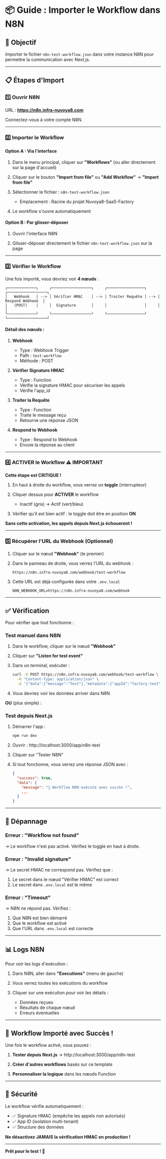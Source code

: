 # 📦 Guide : Importer le Workflow dans N8N

## 🎯 Objectif

Importer le fichier `n8n-test-workflow.json` dans votre instance N8N pour permettre la communication avec Next.js.

---

## 📋 Étapes d'Import

### 1️⃣ Ouvrir N8N

URL : **https://n8n.infra-nuvoya8.com**

Connectez-vous à votre compte N8N.

---

### 2️⃣ Importer le Workflow

#### Option A : Via l'interface

1. Dans le menu principal, cliquer sur **"Workflows"** (ou aller directement sur la page d'accueil)

2. Cliquer sur le bouton **"Import from file"** ou **"Add Workflow"** → **"Import from file"**

3. Sélectionner le fichier : `n8n-test-workflow.json` 
   - Emplacement : Racine du projet Nuvoya8-SaaS-Factory

4. Le workflow s'ouvre automatiquement

#### Option B : Par glisser-déposer

1. Ouvrir l'interface N8N

2. Glisser-déposer directement le fichier `n8n-test-workflow.json` sur la page

---

### 3️⃣ Vérifier le Workflow

Une fois importé, vous devriez voir **4 nœuds** :

```
┌─────────────┐     ┌──────────────────┐     ┌─────────────────┐     ┌──────────────────┐
│   Webhook   │ --> │ Vérifier HMAC    │ --> │ Traiter Requête │ --> │ Respond Webhook  │
│   (POST)    │     │  Signature       │     │                 │     │                  │
└─────────────┘     └──────────────────┘     └─────────────────┘     └──────────────────┘
```

#### Détail des nœuds :

1. **Webhook**
   - Type : Webhook Trigger
   - Path : `test-workflow`
   - Méthode : POST

2. **Vérifier Signature HMAC**
   - Type : Function
   - Vérifie la signature HMAC pour sécuriser les appels
   - Vérifie l'app_id

3. **Traiter la Requête**
   - Type : Function
   - Traite le message reçu
   - Retourne une réponse JSON

4. **Respond to Webhook**
   - Type : Respond to Webhook
   - Envoie la réponse au client

---

### 4️⃣ ACTIVER le Workflow ⚠️ IMPORTANT

**Cette étape est CRITIQUE !**

1. En haut à droite du workflow, vous verrez un **toggle** (interrupteur)

2. Cliquer dessus pour **ACTIVER** le workflow
   - Inactif (gris) → Actif (vert/bleu)

3. Vérifier qu'il est bien actif : le toggle doit être en position **ON**

**Sans cette activation, les appels depuis Next.js échoueront !**

---

### 5️⃣ Récupérer l'URL du Webhook (Optionnel)

1. Cliquer sur le nœud **"Webhook"** (le premier)

2. Dans le panneau de droite, vous verrez l'URL du webhook :
   ```
   https://n8n.infra-nuvoya8.com/webhook/test-workflow
   ```

3. Cette URL est déjà configurée dans votre `.env.local` 
   ```
   N8N_WEBHOOK_URL=https://n8n.infra-nuvoya8.com/webhook
   ```

---

## ✅ Vérification

Pour vérifier que tout fonctionne :

### Test manuel dans N8N

1. Dans le workflow, cliquer sur le nœud **"Webhook"**

2. Cliquer sur **"Listen for test event"**

3. Dans un terminal, exécuter :
   ```bash
   curl -X POST https://n8n.infra-nuvoya8.com/webhook/test-workflow \
     -H "Content-Type: application/json" \
     -d '{"data":{"message":"Test"},"metadata":{"appId":"factory-test"}}'
   ```

4. Vous devriez voir les données arriver dans N8N

**OU** (plus simple) :

### Test depuis Next.js

1. Démarrer l'app :
   ```bash
   npm run dev
   ```

2. Ouvrir : http://localhost:3000/app/n8n-test

3. Cliquer sur "Tester N8N"

4. Si tout fonctionne, vous verrez une réponse JSON avec :
   ```json
   {
     "success": true,
     "data": {
       "message": "🎉 Workflow N8N exécuté avec succès !",
       ...
     }
   }
   ```

---

## 🐛 Dépannage

### Erreur : "Workflow not found"

→ Le workflow n'est pas activé. Vérifiez le toggle en haut à droite.

### Erreur : "Invalid signature"

→ Le secret HMAC ne correspond pas. Vérifiez que :
1. Le secret dans le nœud "Vérifier HMAC" est correct
2. Le secret dans `.env.local` est le même

### Erreur : "Timeout"

→ N8N ne répond pas. Vérifiez :
1. Que N8N est bien démarré
2. Que le workflow est activé
3. Que l'URL dans `.env.local` est correcte

---

## 📊 Logs N8N

Pour voir les logs d'exécution :

1. Dans N8N, aller dans **"Executions"** (menu de gauche)

2. Vous verrez toutes les exécutions du workflow

3. Cliquer sur une exécution pour voir les détails :
   - Données reçues
   - Résultats de chaque nœud
   - Erreurs éventuelles

---

## 🎉 Workflow Importé avec Succès !

Une fois le workflow activé, vous pouvez :

1. **Tester depuis Next.js** → http://localhost:3000/app/n8n-test

2. **Créer d'autres workflows** basés sur ce template

3. **Personnaliser la logique** dans les nœuds Function

---

## 🔐 Sécurité

Le workflow vérifie automatiquement :
- ✅ Signature HMAC (empêche les appels non autorisés)
- ✅ App ID (isolation multi-tenant)
- ✅ Structure des données

**Ne désactivez JAMAIS la vérification HMAC en production !**

---

**Prêt pour le test ! 🚀**

